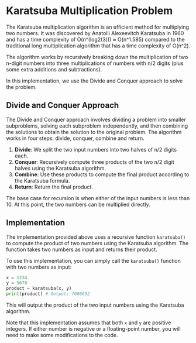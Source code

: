 # Karatsuba Multiplication Problem

The Karatsuba multiplication algorithm is an efficient method for multiplying two numbers. It was discovered by Anatolii Alexeevitch Karatsuba in 1960 and has a time complexity of O(n^(log2(3))) ≈ O(n^1.585) compared to the traditional long multiplication algorithm that has a time complexity of O(n^2).

The algorithm works by recursively breaking down the multiplication of two n-digit numbers into three multiplications of numbers with n/2 digits (plus some extra additions and subtractions). 

In this implementation, we use the Divide and Conquer approach to solve the problem.

## Divide and Conquer Approach

The Divide and Conquer approach involves dividing a problem into smaller subproblems, solving each subproblem independently, and then combining the solutions to obtain the solution to the original problem. The algorithm works in four steps: divide, conquer, combine and return.

1. **Divide**: We split the two input numbers into two halves of n/2 digits each.
2. **Conquer**: Recursively compute three products of the two n/2 digit halves using the Karatsuba algorithm.
3. **Combine**: Use these products to compute the final product according to the Karatsuba formula.
4. **Return**: Return the final product.

The base case for recursion is when either of the input numbers is less than 10. At this point, the two numbers can be multiplied directly.

## Implementation

The implementation provided above uses a recursive function `karatsuba()` to compute the product of two numbers using the Karatsuba algorithm. The function takes two numbers as input and returns their product.

To use this implementation, you can simply call the `karatsuba()` function with two numbers as input:

```python
x = 1234
y = 5678
product = karatsuba(x, y)
print(product) # Output: 7006652
```

This will output the product of the two input numbers using the Karatsuba algorithm.

Note that this implementation assumes that both `x` and `y` are positive integers. If either number is negative or a floating-point number, you will need to make some modifications to the code.